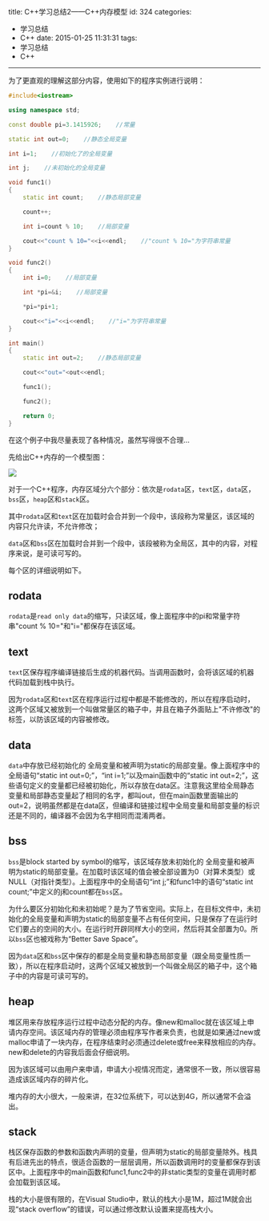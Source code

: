 title: C++学习总结2——C++内存模型
id: 324
categories:
  - 学习总结
  - C++
date: 2015-01-25 11:31:31
tags:
  - 学习总结
  - C++
---

为了更直观的理解这部分内容，使用如下的程序实例进行说明：
<!--more-->

```cpp
#include<iostream>

using namespace std;

const double pi=3.1415926;    //常量

static int out=0;    //静态全局变量

int i=1;    //初始化了的全局变量

int j;    //未初始化的全局变量

void func1()
{
	static int count;    //静态局部变量

	count++;

	int i=count % 10;    //局部变量

	cout<<"count % 10="<<i<<endl;    //"count % 10="为字符串常量
}

void func2()
{
	int i=0;    //局部变量

	int *pi=&i;    //局部变量

	*pi=*pi+1;

	cout<<"i="<<i<<endl;    //"i="为字符串常量
}

int main()
{
	static int out=2;    //静态局部变量

	cout<<"out="<out<<endl;

	func1();

	func2();

	return 0;
}
```

在这个例子中我尽量表现了各种情况，虽然写得很不合理…

先给出C++内存的一个模型图：

![](/uploads/2015/01/C-内存模型.png)

对于一个C++程序，内存区域分六个部分：依次是`rodata`区，`text`区，`data`区，`bss`区，`heap`区和`stack`区。

其中`rodata`区和`text`区在加载时会合并到一个段中，该段称为常量区，该区域的内容只允许读，不允许修改；

`data`区和`bss`区在加载时合并到一个段中，该段被称为全局区，其中的内容，对程序来说，是可读可写的。

每个区的详细说明如下。

## rodata
`rodata`是`read only data`的缩写，只读区域，像上面程序中的pi和常量字符串"count % 10="和"i="都保存在该区域。


## text

`text`区保存程序编译链接后生成的机器代码。当调用函数时，会将该区域的机器代码加载到栈中执行。

因为`rodata`区和`text`区在程序运行过程中都是不能修改的，所以在程序启动时，这两个区域又被放到一个叫做常量区的箱子中，并且在箱子外面贴上"不许修改"的标签，以防该区域的内容被修改。


## data

`data`中存放已经初始化的 全局变量和被声明为static的局部变量。像上面程序中的全局语句“static int out=0;”，“int i=1;”以及main函数中的“static int out=2;”，这些语句定义的变量都已经被初始化，所以存放在data区。注意我这里给全局静态变量和局部静态变量起了相同的名字，都叫out，但在main函数里面输出的out=2，说明虽然都是在data区，但编译和链接过程中全局变量和局部变量的标识还是不同的，编译器不会因为名字相同而混淆两者。


## bss

`bss`是block started by symbol的缩写，该区域存放未初始化的 全局变量和被声明为static的局部变量。在加载时该区域的值会被全部设置为0（对算术类型）或NULL（对指针类型）。上面程序中的全局语句“int j;”和func1中的语句“static int count;”中定义的j和count都在`bss`区。

为什么要区分初始化和未初始呢？是为了节省空间。实际上，在目标文件中，未初始化的全局变量和声明为static的局部变量不占有任何空间，只是保存了在运行时它们要占的空间的大小。在运行时开辟同样大小的空间，然后将其全部置为0。所以`bss`区也被戏称为“Better Save Space”。

因为`data`区和`bss`区中保存的都是全局变量和静态局部变量（跟全局变量性质一致），所以在程序启动时，这两个区域又被放到一个叫做全局区的箱子中，这个箱子中的内容是可读可写的。


## heap

堆区用来存放程序运行过程中动态分配的内存。像new和malloc就在该区域上申请内存空间。该区域内存的管理必须由程序写作者来负责，也就是如果通过new或malloc申请了一块内存，在程序结束时必须通过delete或free来释放相应的内存。new和delete的内容我后面会仔细说明。

因为该区域可以由用户来申请，申请大小视情况而定，通常很不一致，所以很容易造成该区域内存的碎片化。

堆内存的大小很大，一般来讲，在32位系统下，可以达到4G，所以通常不会溢出。


## stack

栈区保存函数的参数和函数内声明的变量，但声明为static的局部变量除外。栈具有后进先出的特点，很适合函数的一层层调用，所以函数调用时的变量都保存到该区中。上面程序中的main函数和func1,func2中的非static类型的变量在调用时都会加载到该区域。

栈的大小是很有限的，在Visual Studio中，默认的栈大小是1M，超过1M就会出现“stack overflow”的错误，可以通过修改默认设置来提高栈大小。
